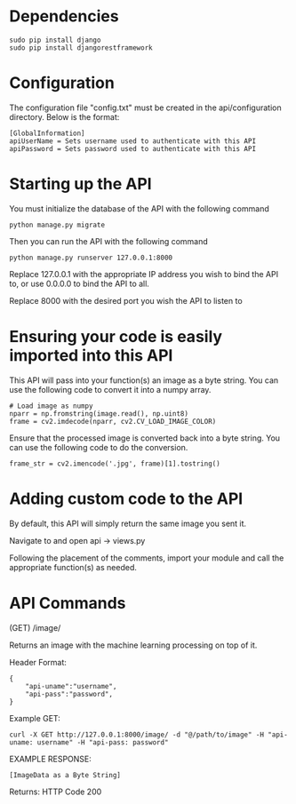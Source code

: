# Dependencies

```
sudo pip install django
sudo pip install djangorestframework
```

# Configuration

The configuration file "config.txt" must be created in the api/configuration directory. Below is the format:

```
[GlobalInformation]
apiUserName = Sets username used to authenticate with this API
apiPassword = Sets password used to authenticate with this API
```

# Starting up the API

You must initialize the database of the API with the following command

```
python manage.py migrate
```

Then you can run the API with the following command

```
python manage.py runserver 127.0.0.1:8000
```

Replace 127.0.0.1 with the appropriate IP address you wish to bind the API to, or use 0.0.0.0 to bind the API to all.

Replace 8000 with the desired port you wish the API to listen to

# Ensuring your code is easily imported into this API

This API will pass into your function(s) an image as a byte string.  You can use the following code to convert it into a numpy array.

```
# Load image as numpy
nparr = np.fromstring(image.read(), np.uint8)
frame = cv2.imdecode(nparr, cv2.CV_LOAD_IMAGE_COLOR)
```

Ensure that the processed image is converted back into a byte string.  You can use the following code to do the conversion.

```
frame_str = cv2.imencode('.jpg', frame)[1].tostring()
```

# Adding custom code to the API

By default, this API will simply return the same image you sent it.

Navigate to and open api -> views.py

Following the placement of the comments, import your module and call the appropriate function(s) as needed.

# API Commands

(GET) /image/

Returns an image with the machine learning processing on top of it.

Header Format:

```
{
	"api-uname":"username", 
	"api-pass":"password",
}
```

Example GET:

```
curl -X GET http://127.0.0.1:8000/image/ -d "@/path/to/image" -H "api-uname: username" -H "api-pass: password"
```

EXAMPLE RESPONSE:

```
[ImageData as a Byte String]
```

Returns: HTTP Code 200
